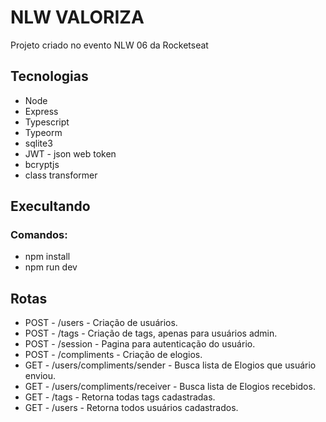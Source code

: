 # NLW VALORIZA

Projeto criado no evento NLW 06 da Rocketseat

## Tecnologias

- Node
- Express
- Typescript
- Typeorm
- sqlite3
- JWT - json web token
- bcryptjs
- class transformer

## Execultando
### Comandos:

- npm install 
- npm run dev

## Rotas

- POST - /users - Criação de usuários.
- POST - /tags - Criação de tags, apenas para usuários admin.
- POST - /session - Pagina para autenticação do usuário.
- POST - /compliments - Criação de elogios.
- GET - /users/compliments/sender - Busca lista de Elogios que usuário enviou.
- GET - /users/compliments/receiver - Busca lista de Elogios recebidos. 
- GET - /tags - Retorna todas tags cadastradas.
- GET - /users - Retorna todos usuários cadastrados.
